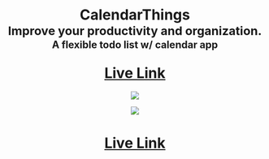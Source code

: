 
<h1 align="center">
  CalendarThings 
  <br/>
  <sub>Improve your productivity and organization.</sub>
  <br/> <sub><sub>A flexible todo list w/ calendar app</sub></sub>
  <p></p><a href="https://calendar-things.vercel.app">Live Link</a>
 
</h1>

<p align="center">
  <img src="https://res.cloudinary.com/dkg7lxnj2/image/upload/v1676116464/YoutubeDLNow_kvtefz.png" />
</p>

<p align="center">
  <img src="https://res.cloudinary.com/dkg7lxnj2/image/upload/v1676119349/9ZJfSR4_dno1wc.png" />
</p>

<h1 align="center">
<a href="https://calendar-things.vercel.app">Live Link</a>
<p></p>
</h1>
<br/>
<p></p>
<br/><br/>

